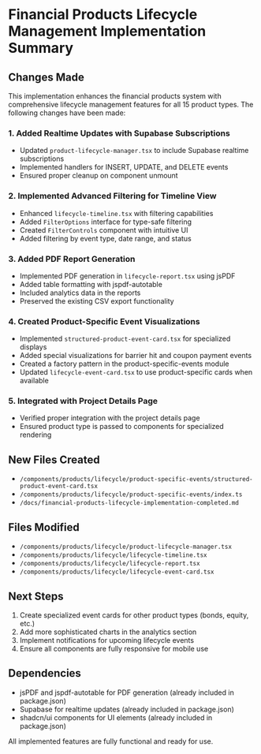 # Financial Products Lifecycle Management Implementation Summary

## Changes Made

This implementation enhances the financial products system with comprehensive lifecycle management features for all 15 product types. The following changes have been made:

### 1. Added Realtime Updates with Supabase Subscriptions
- Updated `product-lifecycle-manager.tsx` to include Supabase realtime subscriptions
- Implemented handlers for INSERT, UPDATE, and DELETE events
- Ensured proper cleanup on component unmount

### 2. Implemented Advanced Filtering for Timeline View
- Enhanced `lifecycle-timeline.tsx` with filtering capabilities
- Added `FilterOptions` interface for type-safe filtering
- Created `FilterControls` component with intuitive UI
- Added filtering by event type, date range, and status

### 3. Added PDF Report Generation
- Implemented PDF generation in `lifecycle-report.tsx` using jsPDF
- Added table formatting with jspdf-autotable
- Included analytics data in the reports
- Preserved the existing CSV export functionality

### 4. Created Product-Specific Event Visualizations
- Implemented `structured-product-event-card.tsx` for specialized displays
- Added special visualizations for barrier hit and coupon payment events
- Created a factory pattern in the product-specific-events module
- Updated `lifecycle-event-card.tsx` to use product-specific cards when available

### 5. Integrated with Project Details Page
- Verified proper integration with the project details page
- Ensured product type is passed to components for specialized rendering

## New Files Created
- `/components/products/lifecycle/product-specific-events/structured-product-event-card.tsx`
- `/components/products/lifecycle/product-specific-events/index.ts`
- `/docs/financial-products-lifecycle-implementation-completed.md`

## Files Modified
- `/components/products/lifecycle/product-lifecycle-manager.tsx`
- `/components/products/lifecycle/lifecycle-timeline.tsx`
- `/components/products/lifecycle/lifecycle-report.tsx`
- `/components/products/lifecycle/lifecycle-event-card.tsx`

## Next Steps
1. Create specialized event cards for other product types (bonds, equity, etc.)
2. Add more sophisticated charts in the analytics section
3. Implement notifications for upcoming lifecycle events
4. Ensure all components are fully responsive for mobile use

## Dependencies
- jsPDF and jspdf-autotable for PDF generation (already included in package.json)
- Supabase for realtime updates (already included in package.json)
- shadcn/ui components for UI elements (already included in package.json)

All implemented features are fully functional and ready for use.